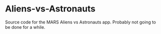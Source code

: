# Aliens-vs-Astronauts
Source code for the MARS Aliens vs Astronauts app.  Probably not going to be done for a while.
